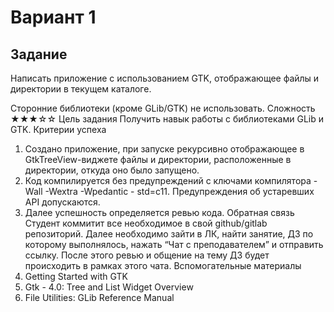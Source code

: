 
# Вариант 1

## Задание

Написать приложение с использованием GTK, отображающее файлы и директории в текущем каталоге.

Сторонние библиотеки (кроме GLib/GTK) не использовать.
Сложность
★★★☆☆
Цель задания
Получить навык работы с библиотеками GLib и GTK.
Критерии успеха

1. Создано приложение, при запуске рекурсивно отображающее в GtkTreeView-виджете файлы и
   директории, расположенные в директории, откуда оно было запущено.
2. Код компилируется без предупреждений с ключами компилятора -Wall -Wextra -Wpedantic -
   std=c11. Предупреждения об устаревших API допускаются.
3. Далее успешность определяется ревью кода.
   Обратная связь
   Cтудент коммитит все необходимое в свой github/gitlab репозиторий. Далее необходимо зайти в ЛК, найти
   занятие, ДЗ по которому выполнялось, нажать “Чат с преподавателем” и отправить ссылку. После этого
   ревью и общение на тему ДЗ будет происходить в рамках этого чата.
   Вспомогательные материалы
4. Getting Started with GTK
5. Gtk - 4.0: Tree and List Widget Overview
6. File Utilities: GLib Reference Manual
